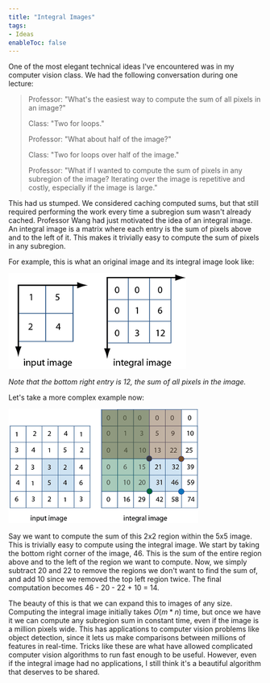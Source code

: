 ```yaml
---
title: "Integral Images"
tags:
- Ideas
enableToc: false
---
```


One of the most elegant technical ideas I've encountered was in my computer vision class. We had the following conversation during one lecture:
> Professor: "What's the easiest way to compute the sum of all pixels in an image?"
> 
> Class: "Two for loops."
> 
> Professor: "What about half of the image?"
> 
> Class: "Two for loops over half of the image."
> 
> Professor: "What if I wanted to compute the sum of pixels in any subregion of the image? Iterating over the image is repetitive and costly, especially if the image is large."

This had us stumped. We considered caching computed sums, but that still required performing the work every time a subregion sum wasn't already cached. Professor Wang had just motivated the idea of an integral image. An integral image is a matrix where each entry is the sum of pixels above and to the left of it. This makes it trivially easy to compute the sum of pixels in any subregion.

For example, this is what an original image and its integral image look like:

![Integral Image](images/integral_image_a.png)

*Note that the bottom right entry is 12, the sum of all pixels in the image.*

Let's take a more complex example now:

![Integral Image](images/integral_image_b.png)

Say we want to compute the sum of this 2x2 region within the 5x5 image. This is trivially easy to compute using the integral image. We start by taking the bottom right corner of the image, 46. This is the sum of the entire region above and to the left of the region we want to compute. Now, we simply subtract 20 and 22 to remove the regions we don't want to find the sum of, and add 10 since we removed the top left region twice. The final computation becomes 46 - 20 - 22 + 10 = 14.

The beauty of this is that we can expand this to images of any size. Computing the integral image initially takes $O(m*n)$ time, but once we have it we can compute any subregion sum in constant time, even if the image is a million pixels wide. This has applications to computer vision problems like object detection, since it lets us make comparisons between millions of features in real-time. Tricks like these are what have allowed complicated computer vision algorithms to run fast enough to be useful. However, even if the integral image had no applications, I still think it's a beautiful algorithm that deserves to be shared.